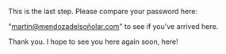 This is the last step. Please compare your password here:

"martin@mendozadelsoñolar.com" to see if you've arrived here.

Thank you. I hope to see you here again soon, here!